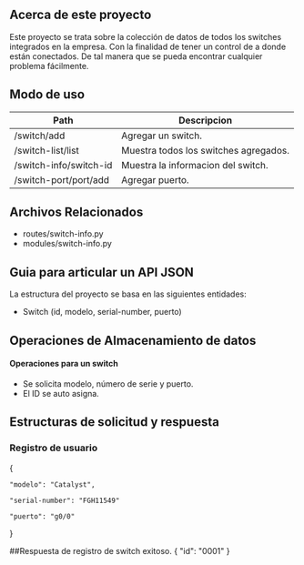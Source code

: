 ## Acerca de este proyecto
Este proyecto se trata sobre la colección de datos de todos los switches integrados en la empresa. Con la finalidad de tener un control de a donde están conectados. De tal manera que se pueda encontrar cualquier problema fácilmente.

## Modo de uso

| Path                   | Descripcion                           |
|------------------------|---------------------------------------|
| /switch/add            | Agregar un switch.                    |
| /switch-list/list      | Muestra todos los switches agregados. |
| /switch-info/switch-id | Muestra la informacion del switch.    |
| /switch-port/port/add  | Agregar puerto.                       |

## Archivos Relacionados
-	routes/switch-info.py
-	modules/switch-info.py

## Guia para articular un API JSON
La estructura del proyecto se basa en las siguientes entidades:
-	Switch (id, modelo, serial-number, puerto)



## Operaciones de Almacenamiento de datos
#### Operaciones para un switch
-	Se solicita modelo, número de serie y puerto.
-	El ID se auto asigna.
## Estructuras de solicitud y respuesta
### Registro de usuario
{

    "modelo": "Catalyst",

    "serial-number": "FGH11549"

    "puerto": "g0/0"


}

##Respuesta de registro de switch exitoso.
{ "id": "0001" }
